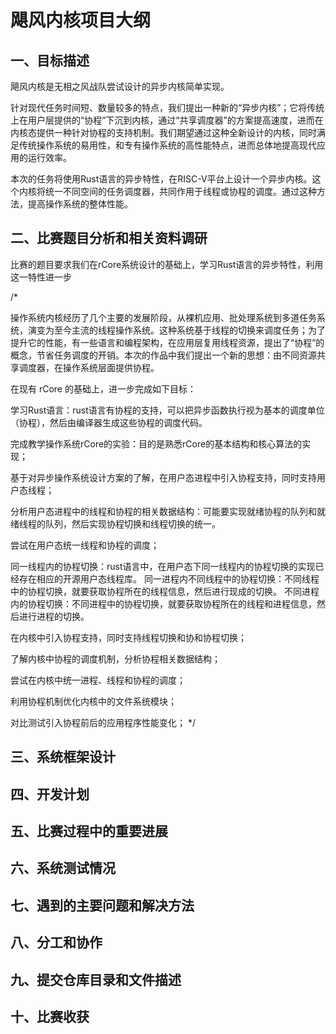 # 飓风内核项目大纲

## 一、目标描述

飓风内核是无相之风战队尝试设计的异步内核简单实现。

针对现代任务时间短、数量较多的特点，我们提出一种新的“异步内核”；它将传统上在用户层提供的“协程”下沉到内核，通过“共享调度器”的方案提高速度，进而在内核态提供一种针对协程的支持机制。我们期望通过这种全新设计的内核，同时满足传统操作系统的易用性，和专有操作系统的高性能特点，进而总体地提高现代应用的运行效率。

本次的任务将使用Rust语言的异步特性，在RISC-V平台上设计一个异步内核。这个内核将统一不同空间的任务调度器，共同作用于线程或协程的调度。通过这种方法，提高操作系统的整体性能。

## 二、比赛题目分析和相关资料调研

比赛的题目要求我们在rCore系统设计的基础上，学习Rust语言的异步特性，利用这一特性进一步

/*

操作系统内核经历了几个主要的发展阶段，从裸机应用、批处理系统到多道任务系统，演变为至今主流的线程操作系统。这种系统基于线程的切换来调度任务；为了提升它的性能，有一些语言和编程架构，在应用层复用线程资源，提出了“协程”的概念，节省任务调度的开销。本次的作品中我们提出一个新的思想：由不同资源共享调度器，在操作系统层面提供协程。

在现有 rCore 的基础上，进一步完成如下目标：

学习Rust语言：rust语言有协程的支持，可以把异步函数执行视为基本的调度单位（协程），然后由编译器生成这些协程的调度代码。

完成教学操作系统rCore的实验：目的是熟悉rCore的基本结构和核心算法的实现；

基于对异步操作系统设计方案的了解，在用户态进程中引入协程支持，同时支持用户态线程；

分析用户态进程中的线程和协程的相关数据结构：可能要实现就绪协程的队列和就绪线程的队列，然后实现协程切换和线程切换的统一。

尝试在用户态统一线程和协程的调度；

同一线程内的协程切换：rust语言中，在用户态下同一线程内的协程切换的实现已经存在相应的开源用户态线程库。
同一进程内不同线程中的协程切换：不同线程中的协程切换，就要获取协程所在的线程信息，然后进行现成的切换。
不同进程内的协程切换：不同进程中的协程切换，就要获取协程所在的线程和进程信息，然后进行进程的切换。

在内核中引入协程支持，同时支持线程切换和协和协程切换；

了解内核中协程的调度机制，分析协程相关数据结构；

尝试在内核中统一进程、线程和协程的调度；

利用协程机制优化内核中的文件系统模块；

对比测试引入协程前后的应用程序性能变化；
*/

## 三、系统框架设计

## 四、开发计划

## 五、比赛过程中的重要进展

## 六、系统测试情况

## 七、遇到的主要问题和解决方法

## 八、分工和协作

## 九、提交仓库目录和文件描述

## 十、比赛收获
